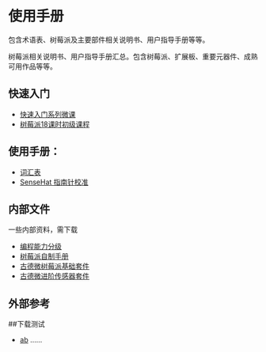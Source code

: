 # 使用手册

包含术语表、树莓派及主要部件相关说明书、用户指导手册等等。

树莓派相关说明书、用户指导手册汇总。包含树莓派、扩展板、重要元器件、成熟可用作品等等。



## 快速入门
* [快速入门系列微课](../Blockly/WK)
* [树莓派18课时初级课程](http://static.catxn.cn/gdw/树莓派18课时初级课程V1.pptx)

## 使用手册：

* [词汇表](../Glossary.md) 
* [SenseHat 指南针校准](sh-mag-calibration.md)

## 内部文件

一些内部资料，需下载

- [编程能力分级](https://mp.weixin.qq.com/s/yfiKeLbQ467zm7hpjjrfZw)
- [树莓派自制手册](http://static.catxn.cn/gdw/树莓派自制手册完整版.docx)
- [古德微树莓派基础套件](http://static.catxn.cn/gdw/树莓派基础套件.xlsx)
- [古德微进阶传感器套件](http://static.catxn.cn/gdw/进阶传感器套件.xlsx)

## 外部参考

##下载测试
- <a href="../download/11.xlsx" target="_blank">ab</a>
……

